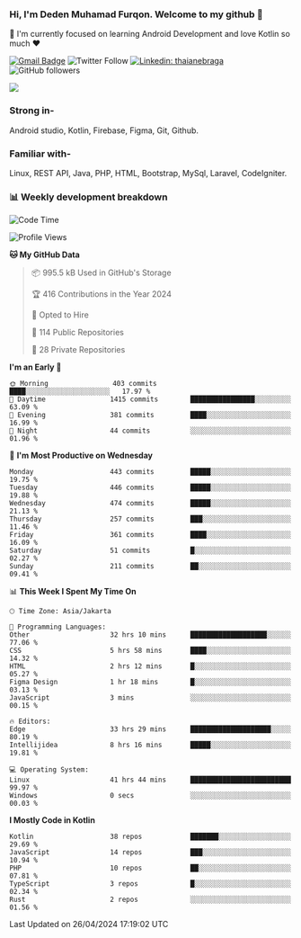 ### Hi, I'm Deden Muhamad Furqon. Welcome to my github 👋

<!--
**furqoncreative/furqoncreative** is a ✨ _special_ ✨ repository because its `README.md` (this file) appears on your GitHub profile.

Here are some ideas to get you started:

- 🔭 I’m currently working on ...
- 👯 I’m looking to collaborate on ...
- 🤔 I’m looking for help with ...
- 💬 Ask me about ...
- 📫 How to reach me: ...
- 😄 Pronouns: ...
- ⚡ Fun fact: ...
-->

  🌱 I'm currently focused on learning Android Development and love Kotlin so much ❤ 

[![Gmail Badge](https://img.shields.io/badge/-furqoncreative24@gmail.com-c14438?style=flat-square&logo=Gmail&logoColor=white&link=mailto:furqoncreative24@gmail.com)](mailto:furqoncreative24@gmail.com)
![Twitter Follow](https://img.shields.io/twitter/follow/furqoncreative?label=Follow)
[![Linkedin: thaianebraga](https://img.shields.io/badge/-Deden_Muhamad_Furqon-blue?style=flat-square&logo=Linkedin&logoColor=white&link=https://www.linkedin.com/in/anmol-p-singh/)](https://www.linkedin.com/in/furqoncreative/)
![GitHub followers](https://img.shields.io/github/followers/furqoncreative?label=Follow&style=social)

<img src="https://github-readme-stats.sera5-dev.vercel.app/api?username=furqoncreative&hide=stars&show_icons=true&count_private=true&include_all_commits=true&title_color=#008080&icon_color=#008080&hide_border=true" width="">

### Strong in-

Android studio, Kotlin, Firebase, Figma, Git, Github.

### Familiar with-
Linux, REST API, Java, PHP, HTML, Bootstrap, MySql, Laravel, CodeIgniter.

### 📊 Weekly development breakdown

<!--START_SECTION:waka-->
![Code Time](http://img.shields.io/badge/Code%20Time-2%2C214%20hrs%2059%20mins-blue)

![Profile Views](http://img.shields.io/badge/Profile%20Views-10-blue)

**🐱 My GitHub Data** 

> 📦 995.5 kB Used in GitHub's Storage 
 > 
> 🏆 416 Contributions in the Year 2024
 > 
> 💼 Opted to Hire
 > 
> 📜 114 Public Repositories 
 > 
> 🔑 28 Private Repositories 
 > 
**I'm an Early 🐤** 

```text
🌞 Morning                403 commits         ████░░░░░░░░░░░░░░░░░░░░░   17.97 % 
🌆 Daytime                1415 commits        ████████████████░░░░░░░░░   63.09 % 
🌃 Evening                381 commits         ████░░░░░░░░░░░░░░░░░░░░░   16.99 % 
🌙 Night                  44 commits          ░░░░░░░░░░░░░░░░░░░░░░░░░   01.96 % 
```
📅 **I'm Most Productive on Wednesday** 

```text
Monday                   443 commits         █████░░░░░░░░░░░░░░░░░░░░   19.75 % 
Tuesday                  446 commits         █████░░░░░░░░░░░░░░░░░░░░   19.88 % 
Wednesday                474 commits         █████░░░░░░░░░░░░░░░░░░░░   21.13 % 
Thursday                 257 commits         ███░░░░░░░░░░░░░░░░░░░░░░   11.46 % 
Friday                   361 commits         ████░░░░░░░░░░░░░░░░░░░░░   16.09 % 
Saturday                 51 commits          █░░░░░░░░░░░░░░░░░░░░░░░░   02.27 % 
Sunday                   211 commits         ██░░░░░░░░░░░░░░░░░░░░░░░   09.41 % 
```


📊 **This Week I Spent My Time On** 

```text
🕑︎ Time Zone: Asia/Jakarta

💬 Programming Languages: 
Other                    32 hrs 10 mins      ███████████████████░░░░░░   77.06 % 
CSS                      5 hrs 58 mins       ████░░░░░░░░░░░░░░░░░░░░░   14.32 % 
HTML                     2 hrs 12 mins       █░░░░░░░░░░░░░░░░░░░░░░░░   05.27 % 
Figma Design             1 hr 18 mins        █░░░░░░░░░░░░░░░░░░░░░░░░   03.13 % 
JavaScript               3 mins              ░░░░░░░░░░░░░░░░░░░░░░░░░   00.15 % 

🔥 Editors: 
Edge                     33 hrs 29 mins      ████████████████████░░░░░   80.19 % 
Intellijidea             8 hrs 16 mins       █████░░░░░░░░░░░░░░░░░░░░   19.81 % 

💻 Operating System: 
Linux                    41 hrs 44 mins      █████████████████████████   99.97 % 
Windows                  0 secs              ░░░░░░░░░░░░░░░░░░░░░░░░░   00.03 % 
```

**I Mostly Code in Kotlin** 

```text
Kotlin                   38 repos            ███████░░░░░░░░░░░░░░░░░░   29.69 % 
JavaScript               14 repos            ███░░░░░░░░░░░░░░░░░░░░░░   10.94 % 
PHP                      10 repos            ██░░░░░░░░░░░░░░░░░░░░░░░   07.81 % 
TypeScript               3 repos             █░░░░░░░░░░░░░░░░░░░░░░░░   02.34 % 
Rust                     2 repos             ░░░░░░░░░░░░░░░░░░░░░░░░░   01.56 % 
```




 Last Updated on 26/04/2024 17:19:02 UTC
<!--END_SECTION:waka-->
